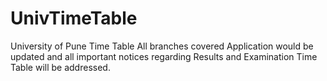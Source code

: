 UnivTimeTable
=============
University of Pune Time Table
All branches covered
Application would be updated and all important notices regarding Results and Examination Time Table will be addressed.
